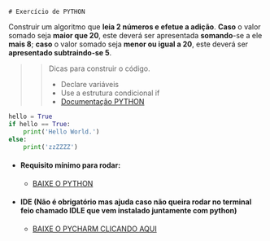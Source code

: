     # Exercício de PYTHON

Construir um algoritmo que **leia 2 números e efetue a adição**. **Caso** o valor somado seja **maior que 20**, este deverá ser apresentada **somando**-se a ele **mais 8**; **caso** o valor somado seja **menor ou igual a 20**, este deverá ser **apresentado subtraindo-se 5**.

>> Dicas para construir o código.
>> * Declare variáveis
>> * Use a estrutura condicional if
>> * [Documentação PYTHON](https://docs.python.org/pt-br/3/tutorial/index.html)

``` python
hello = True
if hello == True:
    print('Hello World.')
else:
    print('zzZZZZ') 
```

- #### Requisito mínimo para rodar:
    -   [BAIXE O PYTHON](https://www.python.org/)

- #### IDE (Não é obrigatório mas ajuda caso não queira rodar no terminal feio chamado IDLE que vem instalado juntamente com python)
    -   [BAIXE O PYCHARM CLICANDO AQUI](https://www.jetbrains.com/pycharm/)